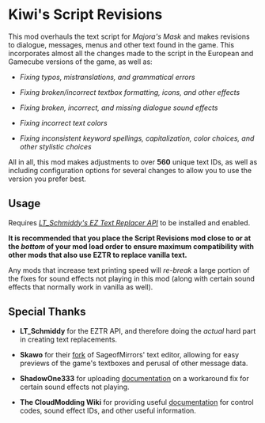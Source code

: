 ﻿# Kiwi's Script Revisions
This mod overhauls the text script for *Majora's Mask* and makes revisions to dialogue, messages, menus and other text found in the game. This incorporates almost all the changes made to the script in the European and Gamecube versions of the game, as well as:

 - *Fixing typos, mistranslations, and grammatical errors*
   
  - *Fixing broken/incorrect textbox formatting, icons, and other effects*
   
  - *Fixing broken, incorrect, and missing dialogue sound effects*
   
  - *Fixing incorrect text colors*
   
   - *Fixing inconsistent keyword spellings, capitalization, color choices,
   and other stylistic choices*

All in all, this mod makes adjustments to over **560** unique text IDs, as well as including configuration options for several changes to allow you to use the version you prefer best.


## Usage
Requires [*LT_Schmiddy's EZ Text Replacer API*](https://thunderstore.io/c/zelda-64-recompiled/p/LT_Schmiddy/EZ_Text_Replacer_API/) to be installed and enabled.

**It is recommended that you place the Script Revisions mod close to or at the *bottom* of your mod load order to ensure maximum compatibility with other mods that also use EZTR to replace vanilla text.**

Any mods that increase text printing speed will *re-break* a large portion of the fixes for sound effects not playing in this mod (along with certain sound effects that normally work in vanilla as well).

## Special Thanks
- **LT_Schmiddy** for the EZTR API, and therefore doing the *actual* hard part in creating text replacements. 

- **Skawo** for their [fork](https://github.com/skawo/Zelda64-Text-Editor) of SageofMirrors' text editor, allowing for easy previews of the game's textboxes and perusal of other message data.

- **ShadowOne333** for uploading [documentation](https://github.com/ShadowOne333/Zelda64-Redux-Documentation/blob/master/Majora%27s%20Mask/Redux%20Assets/Text/Changes.txt) on a workaround fix for certain sound effects not playing.

- **The CloudModding Wiki** for providing useful [documentation](https://wiki.cloudmodding.com/mm/Text_Format) for control codes, sound effect IDs, and other useful information.
